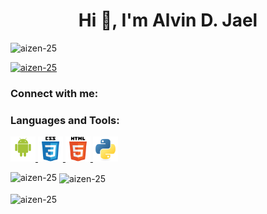 <h1 align="center">Hi 👋, I'm Alvin D. Jael</h1>
<p align="left"> <img src="https://komarev.com/ghpvc/?username=aizen-25&label=Profile%20views&color=0e75b6&style=flat" alt="aizen-25" /> </p>

<p align="left"> <a href="https://github.com/ryo-ma/github-profile-trophy"><img src="https://github-profile-trophy.vercel.app/?username=aizen-25" alt="aizen-25" /></a> </p>

<h3 align="left">Connect with me:</h3>
<p align="left">
</p>

<h3 align="left">Languages and Tools:</h3>
<p align="left"> <a href="https://developer.android.com" target="_blank" rel="noreferrer"> <img src="https://raw.githubusercontent.com/devicons/devicon/master/icons/android/android-original-wordmark.svg" alt="android" width="40" height="40"/> </a> <a href="https://www.w3schools.com/css/" target="_blank" rel="noreferrer"> <img src="https://raw.githubusercontent.com/devicons/devicon/master/icons/css3/css3-original-wordmark.svg" alt="css3" width="40" height="40"/> </a> <a href="https://www.w3.org/html/" target="_blank" rel="noreferrer"> <img src="https://raw.githubusercontent.com/devicons/devicon/master/icons/html5/html5-original-wordmark.svg" alt="html5" width="40" height="40"/> </a> <a href="https://www.python.org" target="_blank" rel="noreferrer"> <img src="https://raw.githubusercontent.com/devicons/devicon/master/icons/python/python-original.svg" alt="python" width="40" height="40"/> </a> </p>

<p><img align="left" src="https://github-readme-stats.vercel.app/api/top-langs?username=aizen-25&show_icons=true&locale=en&layout=compact" alt="aizen-25" /></p>

<p>&nbsp;<img align="center" src="https://github-readme-stats.vercel.app/api?username=aizen-25&show_icons=true&locale=en" alt="aizen-25" /></p>

<p><img align="center" src="https://github-readme-streak-stats.herokuapp.com/?user=aizen-25&" alt="aizen-25" /></p>
